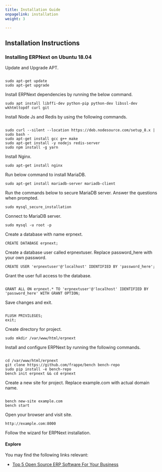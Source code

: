 ```yaml
---
title: Installation Guide
onpagelink: installation
weight: 3

---
```


Installation Instructions
-------------------------

### Installing ERPNext on Ubuntu 18.04

Update and Upgrade APT.

 ```

sudo apt-get update 
sudo apt-get upgrade

```

Install ERPNext dependencies by running the below command.

 ```
sudo apt install libffi-dev python-pip python-dev libssl-dev wkhtmltopdf curl git
```

Install Node Js and Redis by using the following commands.

 ```

sudo curl --silent --location https://deb.nodesource.com/setup_8.x | sudo bash -
sudo apt-get install gcc g++ make
sudo apt-get install -y nodejs redis-server
sudo npm install -g yarn

```

Install Nginx.

 ```
sudo apt-get install nginx
```

Run below command to install MariaDB.

 ```
sudo apt-get install mariadb-server mariadb-client
```

Run the commands below to secure MariaDB server. Answer the questions when prompted.

 ```
sudo mysql_secure_installation
```

Connect to MariaDB server.

 ```
sudo mysql -u root -p
```

Create a database with name erpnext.

 ```
CREATE DATABASE erpnext;
```

Create a database user called erpnextuser. Replace password\_here with your own password.

 ```
CREATE USER 'erpnextuser'@'localhost' IDENTIFIED BY 'password_here';
```

Grant the user full access to the database.

 ```

GRANT ALL ON erpnext.* TO 'erpnextuser'@'localhost' IDENTIFIED BY 'password_here' WITH GRANT OPTION;

```

Save changes and exit.

 ```

FLUSH PRIVILEGES;
exit;

```

Create directory for project.

 ```
sudo mkdir /var/www/html/erpnext
```

Install and configure ERPNext by running the following commands.

 ```

cd /var/www/html/erpnext
git clone https://github.com/frappe/bench bench-repo
sudo pip install -e bench-repo
bench init erpnext && cd erpnext

```

Create a new site for project. Replace example.com with actual domain name.

 ```

bench new-site example.com
bench start

```

Open your browser and visit site.

 ```
http://example.com:8000
```

Follow the wizard for ERPNext installation.

#### **Explore**

You may find the following links relevant:

- [Top 5 Open Source ERP Software For Your Business](https://blog.containerize.com/2021/01/11/top-5-open-source-erp-software-for-your-business/)
 